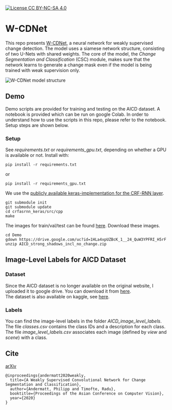 [![License CC BY-NC-SA 4.0](https://img.shields.io/badge/license-CC4.0-blue.svg)](https://raw.githubusercontent.com/nvlabs/SPADE/master/LICENSE.md)

# W-CDNet
This repo presents [W-CDNet](https://arxiv.org/abs/2011.03577), a neural network for weakly supervised change detection. The model uses a siamese network structure, consisting of two U-Nets with shared weights. The core of the model, the *Change Segmentation and Classification* (CSC) module, makes sure that the network learns to generate a change mask even if the model is being trained with weak supervision only.

![W-CDNet model structure](docs/model_all_simplified_cropped.svg)

## Demo
Demo scripts are provided for training and testing on the AICD dataset. 
A notebook is provided which can be run on google Colab. In order to understand how to use the scripts in this repo, please refer to the notebook. Setup steps are shown below.

### Setup
See *requirements.txt* or *requirements_gpu.txt*, depending on whether a GPU is available or not.
Install with:
```
pip install -r requirements.txt
```
or
```
pip install -r requirements_gpu.txt
```

We use the [publicly available keras-implementation for the CRF-RNN layer](https://github.com/sadeepj/crfasrnn_keras).
```
git submodule init
git submodule update
cd crfasrnn_keras/src/cpp
make
``` 

The images for train/val/test can be found [here](https://drive.google.com/file/d/1HLa4xpUZBcK_1__24_QuW3YPFRI_H5rF/view?usp=sharing). Download these images.
```
cd Demo
gdown https://drive.google.com/uc?id=1HLa4xpUZBcK_1__24_QuW3YPFRI_H5rF
unzip AICD_strong_shadows_incl_no_change.zip
```

## Image-Level Labels for AICD Dataset

### Dataset
Since the AICD dataset is no longer available on the original website, I uploaded it to google drive. You can download it from [here](https://drive.google.com/file/d/1anlZYIDaZfnFvijg8SfYqt7CvyMDhR_E/view?usp=sharing). <br>
The dataset is also available on kaggle, see [here](https://www.kaggle.com/kmader/aerial-change-detection-in-video-games). <br>

### Labels
You can find the image-level labels in the folder *AICD_image_level_labels*. The file *classes.csv* contains the class IDs and a description for each class. The file *image_level_labels.csv* associates each image (defined by *view* and *scene*) with a class. 


## Cite
[arXiv](https://arxiv.org/abs/2011.03577)

```
@inproceedings{andermatt2020weakly,
  title={A Weakly Supervised Convolutional Network for Change Segmentation and Classification},
  author={Andermatt, Philipp and Timofte, Radu},
  booktitle={Proceedings of the Asian Conference on Computer Vision},
  year={2020}
}
```